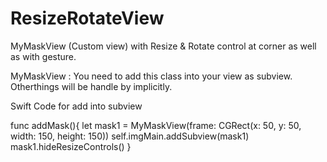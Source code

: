 # ResizeRotateView
MyMaskView (Custom view) with Resize &amp; Rotate control at corner as well as with gesture.


MyMaskView :
You need to add this class into your view as subview. Otherthings will be handle by implicitly.

Swift Code for add into subview

func addMask(){
		let mask1 = MyMaskView(frame: CGRect(x: 50, y: 50, width: 150, height: 150))
		self.imgMain.addSubview(mask1)
		mask1.hideResizeControls()
	}
